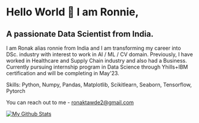 
# Hello World 👋 I am Ronnie,
## A passionate Data Scientist from India.

I am Ronak alias ronnie from India and I am transforming my career into DSc. industry with interest to work in AI / ML / CV domain. Previously, I have worked in Healthcare and Supply Chain industry and also had a Business. Currently pursuing internship program in Data Science through Yhills+IBM certification and will be completing in May'23.

Skills: Python, Numpy, Pandas, Matplotlib, Scikitlearn, Seaborn, Tensorflow, Pytorch

You can reach out to me - ronaktawde2@gmail.com

[![My Github Stats](https://github-readme-stats.vercel.app/api?username=ronaktawde)](https://github.com/ronaktawde/github-readme-stats)
